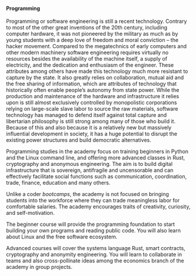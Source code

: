 #### Programming

Programming or software engineering is still a recent technology. Contrary to most of the other great inventions of the 20th century, including computer hardware,
it was not pioneered by the military as much as by young students with a deep love of freedom and moral conviction – the hacker movement.
Compared to the megatechnics of early computers and other modern machinery software engineering requires virtually no resources besides the availability of the machine itself,
a supply of electricity, and the dedication and enthusiasm of the engineer. These attributes among others have made this technology much more resistant to capture by the state.
It also greatly relies on collaboration, mutual aid and the free sharing of information, which are attributes of technology that historically often enable people’s autonomy from state power.
While the production and maintenance of the hardware and infrastructure it relies upon is still almost exclusively controlled by monopolistic corporations relying on large-scale slave labor
to source the raw materials, software technology has managed to defend itself against total capture and libertarian philosophy is still strong among many of those who build it.
Because of this and also because it is a relatively new but massively influential development in society, it has a huge potential to disrupt the existing power structures and build democratic alternatives.

Programming studies in the academy focus on training beginners in Python and the Linux command line, and offering more advanced classes in Rust, cryptography and anonymous engineering.
The aim is to build digital infrastructure that is sovereign, antifragile and uncensorable and can effectively facilitate social functions such as communication, coordination, trade, finance, education and many others.

Unlike a coder *bootcamps*, the academy is not focused on bringing students into the workforce where they can trade meaningless labor for comfortable salaries.
The academy encourages traits of creativity, curiosity, and self-motivation.

The beginner course will provide the programming foundation to start building your own programs and reading public code. You will also learn about Linux and the free software ecosystem.

Advanced courses will cover the systems language Rust, smart contracts, cryptography and anonymity engineering. You will learn to collaborate in teams and also cross-pollinate ideas among
the economics branch of the academy in group projects.
